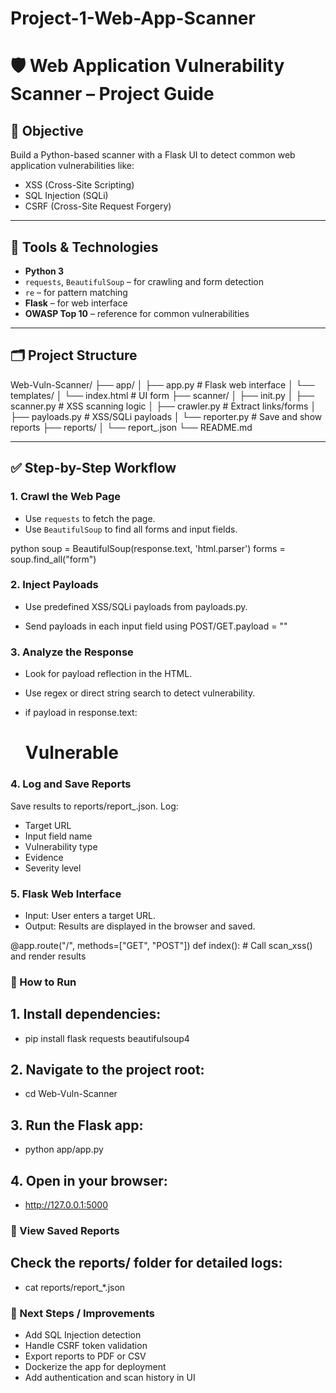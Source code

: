# Project-1-Web-App-Scanner

# 🛡️ Web Application Vulnerability Scanner – Project Guide

## 🎯 Objective

Build a Python-based scanner with a Flask UI to detect common web application vulnerabilities like:

- XSS (Cross-Site Scripting)
- SQL Injection (SQLi)
- CSRF (Cross-Site Request Forgery)

---

## 🧰 Tools & Technologies

- **Python 3**
- `requests`, `BeautifulSoup` – for crawling and form detection
- `re` – for pattern matching
- **Flask** – for web interface
- **OWASP Top 10** – reference for common vulnerabilities

---

## 🗂️ Project Structure

Web-Vuln-Scanner/
├── app/
│ ├── app.py # Flask web interface
│ └── templates/
│ └── index.html # UI form
├── scanner/
│ ├── init.py
│ ├── scanner.py # XSS scanning logic
│ ├── crawler.py # Extract links/forms
│ ├── payloads.py # XSS/SQLi payloads
│ └── reporter.py # Save and show reports
├── reports/
│ └── report_<timestamp>.json
└── README.md



---

## ✅ Step-by-Step Workflow

### 1. **Crawl the Web Page**
- Use `requests` to fetch the page.
- Use `BeautifulSoup` to find all forms and input fields.

 python
soup = BeautifulSoup(response.text, 'html.parser')
forms = soup.find_all("form") 


### 2. Inject Payloads
- Use predefined XSS/SQLi payloads from payloads.py.

- Send payloads in each input field using POST/GET.payload = "<script>alert(1)</script>"

### 3. Analyze the Response
- Look for payload reflection in the HTML.

- Use regex or direct string search to detect vulnerability.

- if payload in response.text:
    # Vulnerable


### 4. Log and Save Reports
 Save results to reports/report_<timestamp>.json.
 Log:
- Target URL
- Input field name
- Vulnerability type
- Evidence
- Severity level

### 5. Flask Web Interface
- Input: User enters a target URL.
- Output: Results are displayed in the browser and saved.

@app.route("/", methods=["GET", "POST"])
def index():
    # Call scan_xss() and render results

### 🚀 How to Run

## 1. Install dependencies:
- pip install flask requests beautifulsoup4

## 2. Navigate to the project root:
- cd Web-Vuln-Scanner

## 3. Run the Flask app:
- python app/app.py

## 4. Open in your browser:
- http://127.0.0.1:5000

### 📁 View Saved Reports
## Check the reports/ folder for detailed logs:
- cat reports/report_*.json

### 🔧 Next Steps / Improvements
- Add SQL Injection detection
- Handle CSRF token validation
- Export reports to PDF or CSV
- Dockerize the app for deployment
- Add authentication and scan history in UI


